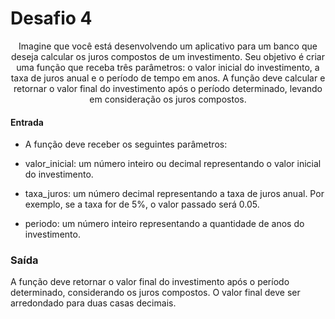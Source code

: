 # Desafio 4
<center> Imagine que você está desenvolvendo um aplicativo para um banco que deseja calcular os juros compostos de um investimento. Seu objetivo é criar uma função que receba três parâmetros: o valor inicial do investimento, a taxa de juros anual e o período de tempo em anos. A função deve calcular e retornar o valor final do investimento após o período determinado, levando em consideração os juros compostos.
</center> 



#### Entrada
* A função deve receber os seguintes parâmetros:

* valor_inicial: um número inteiro ou decimal representando o valor inicial do investimento.

* taxa_juros: um número decimal representando a taxa de juros anual. Por exemplo, se a taxa for de 5%, o valor passado será 0.05.

* periodo: um número inteiro representando a quantidade de anos do investimento.


### Saída

A função deve retornar o valor final do investimento após o período determinado, considerando os juros compostos. O valor final deve ser arredondado para duas casas decimais.